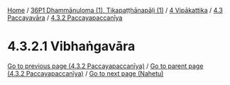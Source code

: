 
[Home](/) / [36P1 Dhammānuloma (1), Tikapaṭṭhānapāḷi (1)](../../../../36P1.md) / [4 Vipākattika](../../../4.md) / [4.3 Paccayavāra](../../4.3.md) / [4.3.2 Paccayapaccanīya](../4.3.2.md)

# 4.3.2.1 Vibhaṅgavāra


[Go to previous page (4.3.2 Paccayapaccanīya)](../4.3.2.md) / [Go to parent page (4.3.2 Paccayapaccanīya)](../4.3.2.md) / [Go to next page (Nahetu)](4.3.2.1/Nahetu.md)


